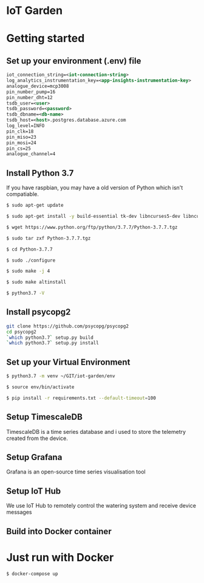 # IoT Garden

# Getting started
## Set up your environment (.env) file

```xml
iot_connection_string=<iot-connection-string>
log_analytics_instrumentation_key=<app-insights-instrumentation-key>
analogue_device=mcp3008
pin_number_pump=16
pin_number_dht=12
tsdb_user=<user>
tsdb_password=<password>
tsdb_dbname=<db-name>
tsdb_host=<host>.postgres.database.azure.com
log_level=INFO
pin_clk=18
pin_miso=23
pin_mosi=24
pin_cs=25
analogue_channel=4
```

## Install Python 3.7

If you have raspbian, you may have a old version of Python which isn't compatiable.

```bash
$ sudo apt-get update

$ sudo apt-get install -y build-essential tk-dev libncurses5-dev libncursesw5-dev libreadline6-dev libdb5.3-dev libgdbm-dev libsqlite3-dev libssl-dev libbz2-dev libexpat1-dev liblzma-dev zlib1g-dev libffi-dev

$ wget https://www.python.org/ftp/python/3.7.7/Python-3.7.7.tgz

$ sudo tar zxf Python-3.7.7.tgz

$ cd Python-3.7.7

$ sudo ./configure

$ sudo make -j 4

$ sudo make altinstall

$ python3.7 -V
```

## Install psycopg2
```bash
git clone https://github.com/psycopg/psycopg2
cd psycopg2
`which python3.7` setup.py build
`which python3.7` setup.py install
```

## Set up your Virtual Environment

```bash
$ python3.7 -m venv ~/GIT/iot-garden/env

$ source env/bin/activate

$ pip install -r requirements.txt --default-timeout=100
```

## Setup TimescaleDB

TimescaleDB is a time series database and i used to store the telemetry created from the device.

## Setup Grafana

Grafana is an open-source time series visualisation tool

## Setup IoT Hub

We use IoT Hub to remotely control the watering system and receive device messages

## Build into Docker container


# Just run with Docker

```bash
$ docker-compose up
```

